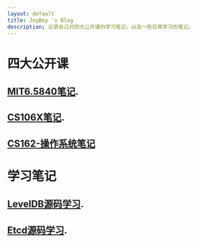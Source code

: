 ```yaml
---
layout: default
title: JoyBoy 's Blog
description: 记录自己对四大公开课的学习笔记，以及一些日常学习的笔记。
---
```

# 四大公开课
## [MIT6.5840笔记](6.5840/6.5840index.html).
## [CS106X笔记](cs106x/cs106x-index.html).
## [CS162-操作系统笔记](CS162/cs162-index.md)

# 学习笔记
## [LevelDB源码学习](leveldb/leveldb-index.html).
## [Etcd源码学习](etcd/etcd-index.html).
